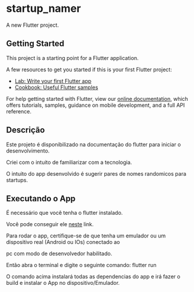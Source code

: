 # startup_namer

A new Flutter project.

## Getting Started

This project is a starting point for a Flutter application.

A few resources to get you started if this is your first Flutter project:

- [Lab: Write your first Flutter app](https://flutter.dev/docs/get-started/codelab)
- [Cookbook: Useful Flutter samples](https://flutter.dev/docs/cookbook)

For help getting started with Flutter, view our
[online documentation](https://flutter.dev/docs), which offers tutorials,
samples, guidance on mobile development, and a full API reference.


## Descrição

Este projeto é disponibilizado na documentação do flutter para iniciar o desenvolvimento.


Criei com o intuito de familiarizar com a tecnologia.


O intuito do app desenvolvido é sugerir pares de nomes randomicos para startups.


## Executando o App

É necessário que você tenha o flutter instalado.


Você pode conseguir ele [neste](https://flutter.dev/docs/get-started/install) link.


Para rodar o app, certifique-se de que tenha um emulador ou um dispositivo real (Android ou IOs) conectado ao


pc com modo de desenvolvedor habilitado.


Então abra o terminal e digite o seguinte comando: flutter run


O comando acima instalará todas as dependencias do app e irá fazer o build e instalar o App no dispositivo/Emulador.